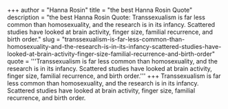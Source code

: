 +++
author = "Hanna Rosin"
title = "the best Hanna Rosin Quote"
description = "the best Hanna Rosin Quote: Transsexualism is far less common than homosexuality, and the research is in its infancy. Scattered studies have looked at brain activity, finger size, familial recurrence, and birth order."
slug = "transsexualism-is-far-less-common-than-homosexuality-and-the-research-is-in-its-infancy-scattered-studies-have-looked-at-brain-activity-finger-size-familial-recurrence-and-birth-order"
quote = '''Transsexualism is far less common than homosexuality, and the research is in its infancy. Scattered studies have looked at brain activity, finger size, familial recurrence, and birth order.'''
+++
Transsexualism is far less common than homosexuality, and the research is in its infancy. Scattered studies have looked at brain activity, finger size, familial recurrence, and birth order.
